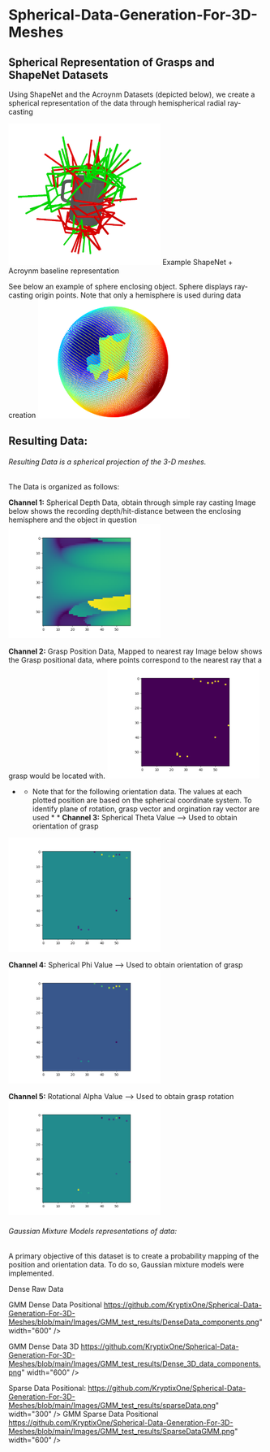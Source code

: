 # Spherical-Data-Generation-For-3D-Meshes
## Spherical Representation of Grasps and ShapeNet Datasets

Using ShapeNet and the Acroynm Datasets (depicted below), we create a spherical representation of the data through hemispherical radial ray-casting


<img src="https://github.com/KryptixOne/Spherical-Data-Generation-For-3D-Meshes/blob/main/Images/DatasetGraspsOnMesh_Acronym.PNG" width="300" />
Example ShapeNet + Acroynm baseline representation


See below an example of sphere enclosing object. Sphere displays ray-casting origin points.
Note that only a hemisphere is used during data creation
<img src="https://github.com/KryptixOne/Spherical-Data-Generation-For-3D-Meshes/blob/main/Images/SphereAroundScaledPC.PNG" width="300" />



## Resulting Data:

###### Resulting Data is a spherical projection of the 3-D meshes.

The Data is organized as follows:

**Channel 1:** Spherical Depth Data, obtain through simple ray casting
Image below shows the recording depth/hit-distance between the enclosing hemisphere and the object in question
<img src="https://github.com/KryptixOne/Spherical-Data-Generation-For-3D-Meshes/blob/main/Images/CreatedGraspDataImages/Spherical%20Depth%20Data.png" width="300" />

**Channel 2:** Grasp Position Data, Mapped to nearest ray
Image below shows the Grasp positional data, where points correspond to the nearest ray that a grasp would be located with.
<img src="https://github.com/KryptixOne/Spherical-Data-Generation-For-3D-Meshes/blob/main/Images/CreatedGraspDataImages/PositionalGripperData.png" width="300" />

* * Note that for the following orientation data. The values at each plotted position are based on the spherical coordinate system. To identify plane of rotation, 
grasp vector and orgination ray vector are used * * 
**Channel 3:** Spherical Theta Value --> Used to obtain orientation of grasp
<img src="https://github.com/KryptixOne/Spherical-Data-Generation-For-3D-Meshes/blob/main/Images/CreatedGraspDataImages/OreintationThetas.png" width="300" />

**Channel 4:** Spherical Phi Value --> Used to obtain orientation of grasp
<img src="https://github.com/KryptixOne/Spherical-Data-Generation-For-3D-Meshes/blob/main/Images/CreatedGraspDataImages/OrientationPhi.png" width="300" />

**Channel 5:** Rotational Alpha Value --> Used to obtain grasp rotation
<img src="https://github.com/KryptixOne/Spherical-Data-Generation-For-3D-Meshes/blob/main/Images/CreatedGraspDataImages/Orientation_Rotation.png" width="300" />


###### Gaussian Mixture Models representations of data:

A primary objective of this dataset is to create a probability mapping of the position and orientation data. To do so, Gaussian mixture models were implemented.

Dense Raw Data

GMM Dense Data Positional
https://github.com/KryptixOne/Spherical-Data-Generation-For-3D-Meshes/blob/main/Images/GMM_test_results/DenseData_components.png" width="600" />

GMM Dense Data 3D
https://github.com/KryptixOne/Spherical-Data-Generation-For-3D-Meshes/blob/main/Images/GMM_test_results/Dense_3D_data_components.png" width="600" />

Sparse Data Positional:
https://github.com/KryptixOne/Spherical-Data-Generation-For-3D-Meshes/blob/main/Images/GMM_test_results/sparseData.png" width="300" />
GMM Sparse Data Positional
https://github.com/KryptixOne/Spherical-Data-Generation-For-3D-Meshes/blob/main/Images/GMM_test_results/SparseDataGMM.png" width="600" />

